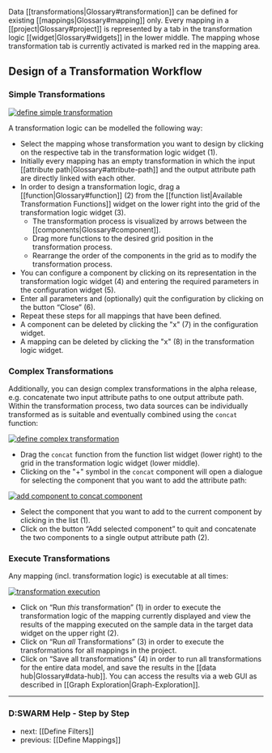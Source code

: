 Data [[transformations|Glossary#transformation]] can be defined for existing [[mappings|Glossary#mapping]] only. Every mapping in a [[project|Glossary#project]] is represented by a tab in the transformation logic [[widget|Glossary#widgets]] in the lower middle. The mapping whose transformation tab is currently activated is marked red in the mapping area.

## Design of a Transformation Workflow
### Simple Transformations

[![define simple transformation](https://avgl.mybalsamiq.com/mockups/1843685.png?key=27106ea66faf01c9ad98a275eac48683ac53bf00)](https://avgl.mybalsamiq.com/mockups/1843685.png?key=27106ea66faf01c9ad98a275eac48683ac53bf00 "Define Simple Transformation")

A transformation logic can be modelled the following way:

* Select the mapping whose transformation you want to design by clicking on the respective tab in the transformation logic widget (1).
* Initially every mapping has an empty transformation in which the input [[attribute path|Glossary#attribute-path]] and the output attribute path are directly linked with each other.
* In order to design a transformation logic, drag a [[function|Glossary#function]] (2) from the [[function list|Available Transformation Functions]] widget on the lower right into the grid of the transformation logic widget (3).
  * The transformation process is visualized by arrows between the [[components|Glossary#component]].
  * Drag more functions to the desired grid position in the transformation process.
  * Rearrange the order of the components in the grid as to modify the transformation process.
* You can configure a component by clicking on its representation in the transformation logic widget (4) and entering the required parameters in the configuration widget (5).
* Enter all parameters and (optionally) quit the configuration by clicking on the button “Close” (6).
* Repeat these steps for all mappings that have been defined.
* A component can be deleted by clicking the "x" (7) in the configuration widget.
* A mapping can be deleted by clicking the "x" (8) in the transformation logic widget.

### Complex Transformations

Additionally, you can design complex transformations in the alpha release, e.g. concatenate two input attribute paths to one output attribute path. Within the transformation process, two data sources can be individually transformed as is suitable and eventually combined using the ````concat```` function:

[![define complex transformation](https://avgl.mybalsamiq.com/mockups/1866963.png?key=27106ea66faf01c9ad98a275eac48683ac53bf00)](https://avgl.mybalsamiq.com/mockups/1866963.png?key=27106ea66faf01c9ad98a275eac48683ac53bf00 "Define Complex Transformation")

* Drag the ````concat```` function from the function list widget (lower right) to the grid in the transformation logic widget (lower middle).
* Clicking on the "+" symbol in the ````concat```` component will open a dialogue for selecting the component that you want to add the attribute path:

[![add component to concat component](https://avgl.mybalsamiq.com/mockups/1866985.png?key=27106ea66faf01c9ad98a275eac48683ac53bf00)](https://avgl.mybalsamiq.com/mockups/1866985.png?key=27106ea66faf01c9ad98a275eac48683ac53bf00 "Add Component to Concat Component")

* Select the component that you want to add to the current component by clicking in the list (1).
* Click on the button “Add selected component” to quit and concatenate the two components to a single output attribute path (2).


### Execute Transformations

Any mapping (incl. transformation logic) is executable at all times:

[![transformation execution](https://avgl.mybalsamiq.com/mockups/1904784.png?key=27106ea66faf01c9ad98a275eac48683ac53bf00)](https://avgl.mybalsamiq.com/mockups/1904784.png?key=27106ea66faf01c9ad98a275eac48683ac53bf00 "Transformation Execution")

* Click on “Run _this_ transformation” (1) in order to execute the transformation logic of the mapping currently displayed and view the results of the mapping executed on the sample data in the target data widget on the upper right (2).
* Click on “Run _all_ Transformations” (3) in order to execute the transformations for all mappings in the project.
* Click on “Save all transformations” (4) in order to run all transformations for the entire data model, and save the results in the [[data hub|Glossary#data-hub]]. You can access the results via a web GUI as described in [[Graph Exploration|Graph-Exploration]].


-----------------------------------
### D:SWARM Help - Step by Step

* next: [[Define Filters]]
* previous: [[Define Mappings]]
